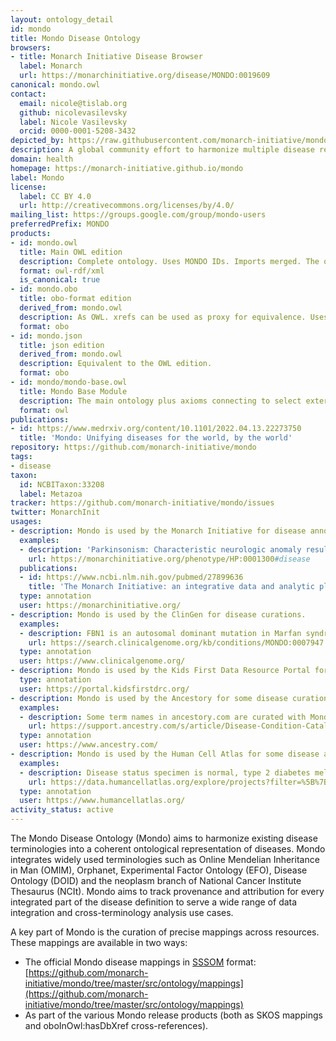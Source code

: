 ```yaml
---
layout: ontology_detail
id: mondo
title: Mondo Disease Ontology
browsers:
- title: Monarch Initiative Disease Browser
  label: Monarch
  url: https://monarchinitiative.org/disease/MONDO:0019609
canonical: mondo.owl
contact:
  email: nicole@tislab.org
  github: nicolevasilevsky
  label: Nicole Vasilevsky
  orcid: 0000-0001-5208-3432
depicted_by: https://raw.githubusercontent.com/monarch-initiative/mondo/master/docs/images/mondo_logo_black-stacked-small.png
description: A global community effort to harmonize multiple disease resources to yield a coherent merged ontology.
domain: health
homepage: https://monarch-initiative.github.io/mondo
label: Mondo
license:
  label: CC BY 4.0
  url: http://creativecommons.org/licenses/by/4.0/
mailing_list: https://groups.google.com/group/mondo-users
preferredPrefix: MONDO
products:
- id: mondo.owl
  title: Main OWL edition
  description: Complete ontology. Uses MONDO IDs. Imports merged. The original mondo.owl without merged imports and with equivalence axioms can now be obtained from the release pages and is called mondo-with-equivalents.
  format: owl-rdf/xml
  is_canonical: true
- id: mondo.obo
  title: obo-format edition
  derived_from: mondo.owl
  description: As OWL. xrefs can be used as proxy for equivalence. Uses Mondo IDs.
  format: obo
- id: mondo.json
  title: json edition
  derived_from: mondo.owl
  description: Equivalent to the OWL edition.
  format: obo
- id: mondo/mondo-base.owl
  title: Mondo Base Module
  description: The main ontology plus axioms connecting to select external ontologies, excluding the external ontologies themselves
  format: owl
publications:
- id: https://www.medrxiv.org/content/10.1101/2022.04.13.22273750
  title: 'Mondo: Unifying diseases for the world, by the world'
repository: https://github.com/monarch-initiative/mondo
tags:
- disease
taxon:
  id: NCBITaxon:33208
  label: Metazoa
tracker: https://github.com/monarch-initiative/mondo/issues
twitter: MonarchInit
usages:
- description: Mondo is used by the Monarch Initiative for disease annotations.
  examples:
  - description: 'Parkinsonism: Characteristic neurologic anomaly resulting form degeneration of dopamine-generating cells in the substantia nigra, a region of the midbrain, characterized clinically by shaking, rigidity, slowness of movement and difficulty with walking and gait.'
    url: https://monarchinitiative.org/phenotype/HP:0001300#disease
  publications:
  - id: https://www.ncbi.nlm.nih.gov/pubmed/27899636
    title: 'The Monarch Initiative: an integrative data and analytic platform connecting phenotypes to genotypes across species '
  type: annotation
  user: https://monarchinitiative.org/
- description: Mondo is used by the ClinGen for disease curations.
  examples:
  - description: FBN1 is an autosomal dominant mutation in Marfan syndrome.
    url: https://search.clinicalgenome.org/kb/conditions/MONDO:0007947
  type: annotation
  user: https://www.clinicalgenome.org/
- description: Mondo is used by the Kids First Data Resource Portal for disease annotations. Note, a login is needed to access the portal and view the Mondo-curated data.
  type: annotation
  user: https://portal.kidsfirstdrc.org/
- description: Mondo is used by the Ancestory for some disease curations.
  examples:
  - description: Some term names in ancestory.com are curated with Mondo, for ease of use.
    url: https://support.ancestry.com/s/article/Disease-Condition-Catalog-Powered-by-MONDO
  type: annotation
  user: https://www.ancestry.com/
- description: Mondo is used by the Human Cell Atlas for some disease annotations.
  examples:
  - description: Disease status specimen is normal, type 2 diabetes mellitus.
    url: https://data.humancellatlas.org/explore/projects?filter=%5B%7B%22facetName%22:%22organ%22,%22terms%22:%5B%22kidney%22%5D%7D,%7B%22facetName%22:%22donorDisease%22,%22terms%22:%5B%22acoustic%20neuroma%22,%22acute%20kidney%20tubular%20necrosis%22%5D%7D%5D&catalog=dcp1
  type: annotation
  user: https://www.humancellatlas.org/
activity_status: active
---
```


The Mondo Disease Ontology (Mondo) aims to harmonize existing disease terminologies into a coherent ontological representation of diseases.
Mondo integrates widely used terminologies such as Online Mendelian Inheritance in Man (OMIM), Orphanet, Experimental Factor Ontology (EFO), Disease Ontology (DOID) and the neoplasm branch of National Cancer Institute Thesaurus (NCIt).
Mondo aims to track provenance and attribution for every integrated part of the disease definition to serve a wide range of data integration and cross-terminology analysis use cases.

A key part of Mondo is the curation of precise mappings across resources. These mappings are available in two ways:

- The official Mondo disease mappings in [SSSOM](https://mapping-commons.github.io/sssom/) format: [https://github.com/monarch-initiative/mondo/tree/master/src/ontology/mappings](https://github.com/monarch-initiative/mondo/tree/master/src/ontology/mappings)
- As part of the various Mondo release products (both as SKOS mappings and oboInOwl:hasDbXref cross-references).
